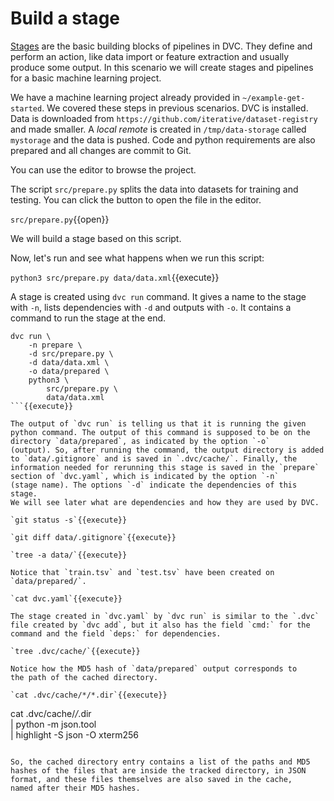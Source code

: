 # Build a stage

[Stages][bcstage] are the basic building blocks of pipelines in DVC. They
define and perform an action, like data import or feature extraction and
usually produce some output. In this scenario we will create stages and
pipelines for a basic machine learning project.

[bcstage]: https://dvc.org/doc/user-guide/basic-concepts/stage

We have a machine learning project already provided in
`~/example-get-started`. We covered these steps in previous scenarios. DVC is
installed. Data is downloaded from
`https://github.com/iterative/dataset-registry` and made smaller. A _local
remote_ is created in `/tmp/data-storage` called `mystorage` and the data is
pushed. Code and python requirements are also prepared and all changes are
commit to Git.

You can use the editor to browse the project. 

The script `src/prepare.py` splits the data into datasets for training
and testing. You can click the button to open the file in the editor. 

`src/prepare.py`{{open}}

We will build a stage based on this script.

Now, let's run and see what happens when we run this script: 

`python3 src/prepare.py data/data.xml`{{execute}}

A stage is created using `dvc run` command. It gives a name to the stage with
`-n`, lists dependencies with `-d` and outputs with `-o`. It contains a
command to run the stage at the end.

```
dvc run \
    -n prepare \
    -d src/prepare.py \
    -d data/data.xml \
    -o data/prepared \
    python3 \
        src/prepare.py \
        data/data.xml
```{{execute}}

The output of `dvc run` is telling us that it is running the given
python command. The output of this command is supposed to be on the
directory `data/prepared`, as indicated by the option `-o`
(output). So, after running the command, the output directory is added
to `data/.gitignore` and is saved in `.dvc/cache/`. Finally, the
information needed for rerunning this stage is saved in the `prepare`
section of `dvc.yaml`, which is indicated by the option `-n`
(stage name). The options `-d` indicate the dependencies of this stage.
We will see later what are dependencies and how they are used by DVC.

`git status -s`{{execute}}

`git diff data/.gitignore`{{execute}}

`tree -a data/`{{execute}}

Notice that `train.tsv` and `test.tsv` have been created on
`data/prepared/`.

`cat dvc.yaml`{{execute}}

The stage created in `dvc.yaml` by `dvc run` is similar to the `.dvc`
file created by `dvc add`, but it also has the field `cmd:` for the
command and the field `deps:` for dependencies.

`tree .dvc/cache/`{{execute}}

Notice how the MD5 hash of `data/prepared` output corresponds to
the path of the cached directory.

`cat .dvc/cache/*/*.dir`{{execute}}

```
cat .dvc/cache/*/*.dir \
    | python -m json.tool \
    | highlight -S json -O xterm256
```{{execute}}

So, the cached directory entry contains a list of the paths and MD5
hashes of the files that are inside the tracked directory, in JSON
format, and these files themselves are also saved in the cache,
named after their MD5 hashes.
